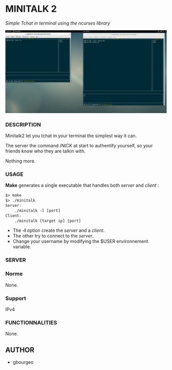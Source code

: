 # MINITALK 2
*Simple Tchat in terminal using the ncurses library*

![minitalk][minitalk1]

[minitalk1]: https://github.com/gbourgeo/42projects/blob/master/minitalk2/minitalk2.png

### DESCRIPTION
Minitalk2 let you tchat in your terminal the simplest way it can.

The server the command /NICK at start to authentify yourself, so your friends know who they are talkin with.

Nothing more.

### USAGE
**Make** generates a single executable that handles both *server* and *client* :
```
$> make
$> ./minitalk
Server:
	./minitalk -l [port]
Client:
	./minitalk [target ip] [port]
```
- The **-l** option create the *server* and a *client*.
- The other try to connect to the *server*.
- Change your username by modifying the $USER environnement variable.

### SERVER
### Norme
None.
### Support
IPv4
### FUNCTIONNALITIES
None.
## AUTHOR
- gbourgeo
